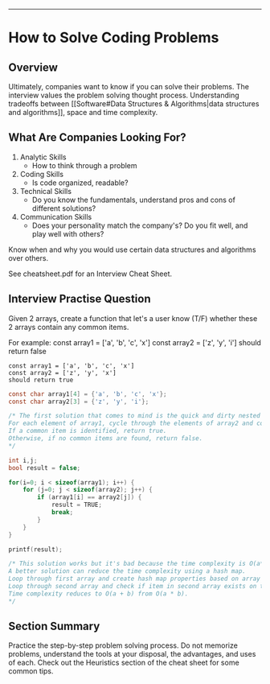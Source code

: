 -----
# How to Solve Coding Problems
## Overview
Ultimately, companies want to know if you can solve their problems.
The interview values the problem solving thought process.
Understanding tradeoffs between [[Software#Data Structures & Algorithms|data structures and algorithms]], space and time complexity.

## What Are Companies Looking For?
1. Analytic Skills
    - How to think through a problem
2. Coding Skills
    - Is code organized, readable?
3. Technical Skills
    - Do you know the fundamentals, understand pros and cons of different solutions?
4. Communication Skills 
    - Does your personality match the company's? Do you fit well, and play well with others?

Know when and why you would use certain data structures and algorithms over others.

See cheatsheet.pdf for an Interview Cheat Sheet.

## Interview Practise Question
Given 2 arrays, create a function that let's a user know (T/F) whether these 2 arrays 
contain any common items.

For example:
    const array1 = ['a', 'b', 'c', 'x']
    const array2 = ['z', 'y', 'i']
    should return false

    const array1 = ['a', 'b', 'c', 'x']
    const array2 = ['z', 'y', 'x']
    should return true

```c
const char array1[4] = {'a', 'b', 'c', 'x'};
const char array2[3] = {'z', 'y', 'i'};

/* The first solution that comes to mind is the quick and dirty nested loop.
For each element of array1, cycle through the elements of array2 and compare.
If a common item is identified, return true. 
Otherwise, if no common items are found, return false.
*/

int i,j;
bool result = false;

for(i=0; i < sizeof(array1); i++) {
    for (j=0; j < sizeof(array2); j++) {
        if (array1[i] == array2[j]) {
            result = TRUE;
            break;
        }
    }
}

printf(result);

/* This solution works but it's bad because the time complexity is O(a*b).
A better solution can reduce the time complexity using a hash map.
Loop through first array and create hash map properties based on array items.
Loop through second array and check if item in second array exists on the created object.
Time complexity reduces to O(a + b) from O(a * b).
*/
```
## Section Summary
Practice the step-by-step problem solving process.
Do not memorize problems, understand the tools at your disposal, the advantages, and uses of each.
Check out the Heuristics section of the cheat sheet for some common tips.